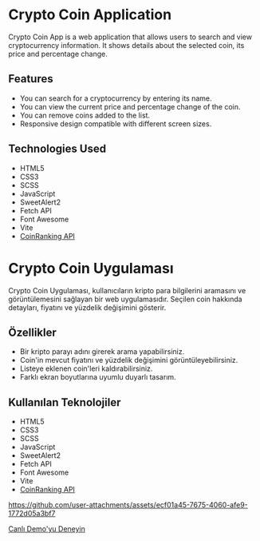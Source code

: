 # Crypto Coin Application

Crypto Coin App is a web application that allows users to search and view cryptocurrency information. It shows details about the selected coin, its price and percentage change.

## Features

- You can search for a cryptocurrency by entering its name.
- You can view the current price and percentage change of the coin.
- You can remove coins added to the list.
- Responsive design compatible with different screen sizes.

## Technologies Used

- HTML5
- CSS3
- SCSS
- JavaScript
- SweetAlert2
- Fetch API
- Font Awesome
- Vite
- [CoinRanking API](https://developers.coinranking.com/api)

# Crypto Coin Uygulaması

Crypto Coin Uygulaması, kullanıcıların kripto para bilgilerini aramasını ve görüntülemesini sağlayan bir web uygulamasıdır. Seçilen coin hakkında detayları, fiyatını ve yüzdelik değişimini gösterir.

## Özellikler

- Bir kripto parayı adını girerek arama yapabilirsiniz.
- Coin'in mevcut fiyatını ve yüzdelik değişimini görüntüleyebilirsiniz.
- Listeye eklenen coin'leri kaldırabilirsiniz.
- Farklı ekran boyutlarına uyumlu duyarlı tasarım.

## Kullanılan Teknolojiler

- HTML5
- CSS3
- SCSS
- JavaScript
- SweetAlert2
- Fetch API
- Font Awesome
- Vite
- [CoinRanking API](https://developers.coinranking.com/api)

https://github.com/user-attachments/assets/ecf01a45-7675-4060-afe9-1772d05a3bf7

[Canlı Demo'yu Deneyin](https://fy-coin-app.netlify.app/)

